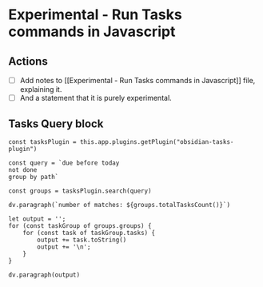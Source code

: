 # Experimental - Run Tasks commands in Javascript

## Actions

- [ ] Add notes to [[Experimental - Run Tasks commands in Javascript]] file, explaining it.
- [ ] And a statement that it is purely experimental.

## Tasks Query block

```dataviewjs
const tasksPlugin = this.app.plugins.getPlugin("obsidian-tasks-plugin")

const query = `due before today
not done
group by path`

const groups = tasksPlugin.search(query)

dv.paragraph(`number of matches: ${groups.totalTasksCount()}`)

let output = '';
for (const taskGroup of groups.groups) {
    for (const task of taskGroup.tasks) {
        output += task.toString()
        output += '\n';
    }
}

dv.paragraph(output)
```
